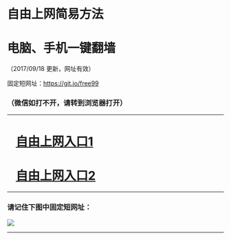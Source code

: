 ﻿# 自由上网简易方法

# 电脑、手机一键翻墙

（2017/09/18 更新，网址有效）

固定短网址：https://git.io/free99

### （微信如打不开，请转到浏览器打开）


***





# &nbsp;&nbsp; <a href="http://ft331521230.fwq-tz1005.info/fwqtz01.html?t=09180017966 " target="_blank">自由上网入口1</a>
# &nbsp;&nbsp; <a href="http://ft296724775.fwq-tz1006.info/fwqtz02.html?t=091800116094 " target="_blank">自由上网入口2</a>
***

### 请记住下图中固定短网址：

<img src="https://s3-us-west-2.amazonaws.com/fwq-1001/yjfq-20170905okok.png" /> 


***


